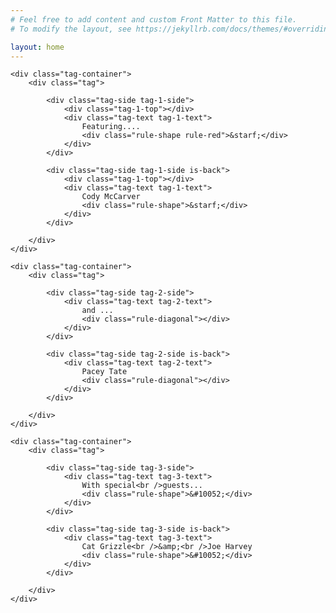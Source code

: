 ```yaml
---
# Feel free to add content and custom Front Matter to this file.
# To modify the layout, see https://jekyllrb.com/docs/themes/#overriding-theme-defaults

layout: home
---
```


<div class="tags">

    <div class="tag-container">
        <div class="tag">

            <div class="tag-side tag-1-side">
                <div class="tag-1-top"></div>
                <div class="tag-text tag-1-text">
                    Featuring....
                    <div class="rule-shape rule-red">&starf;</div>
                </div>
            </div>

            <div class="tag-side tag-1-side is-back">
                <div class="tag-1-top"></div>
                <div class="tag-text tag-1-text">
                    Cody McCarver
                    <div class="rule-shape">&starf;</div>
                </div>
            </div>

        </div>
    </div>

    <div class="tag-container">
        <div class="tag">

            <div class="tag-side tag-2-side">
                <div class="tag-text tag-2-text">
                    and ...
                    <div class="rule-diagonal"></div>
                </div>
            </div>

            <div class="tag-side tag-2-side is-back">
                <div class="tag-text tag-2-text">
                    Pacey Tate
                    <div class="rule-diagonal"></div>
                </div>
            </div>

        </div>
    </div>

    <div class="tag-container">
        <div class="tag">

            <div class="tag-side tag-3-side">
                <div class="tag-text tag-3-text">
                    With special<br />guests...
                    <div class="rule-shape">&#10052;</div>
                </div>
            </div>

            <div class="tag-side tag-3-side is-back">
                <div class="tag-text tag-3-text">
                    Cat Grizzle<br />&amp;<br />Joe Harvey
                    <div class="rule-shape">&#10052;</div>
                </div>
            </div>

        </div>
    </div>

</div>
